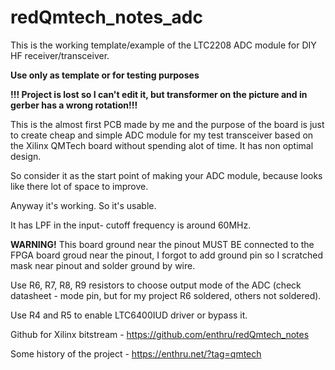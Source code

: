 # redQmtech_notes_adc

This is the working template/example of the LTC2208 ADC module for DIY HF receiver/transceiver.

**Use only as template or for testing purposes** 


**!!! Project is lost so I can't edit it, but transformer on the picture and in gerber has a wrong rotation!!!**


This is the almost first PCB made by me and the purpose of the board is just to create cheap and simple ADC module for my test transceiver based on the Xilinx QMTech board without spending alot of time. It has non optimal design. 

So consider it as the start point of making your ADC module, because looks like there lot of space to improve.

Anyway it's working. So it's usable.

It has LPF in the input- cutoff frequency is around 60MHz.

**WARNING!**
This board ground near the pinout MUST BE connected to the FPGA board groud near the pinout, I forgot to add ground pin so I scratched mask near pinout and solder ground by wire.

Use R6, R7, R8, R9 resistors to choose output mode of the ADC (check datasheet - mode pin, but for my project R6 soldered, others not soldered).

Use R4 and R5 to enable LTC6400IUD driver or bypass it.




Github for Xilinx bitstream - https://github.com/enthru/redQmtech_notes

Some history of the project - https://enthru.net/?tag=qmtech
